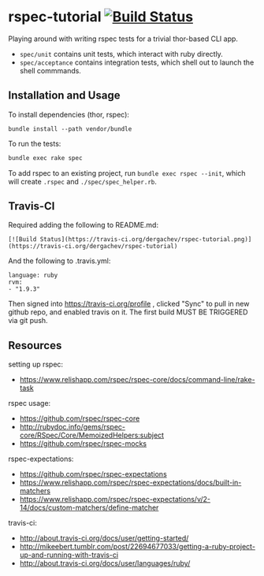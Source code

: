 rspec-tutorial [![Build Status](https://travis-ci.org/dergachev/rspec-tutorial.png)](https://travis-ci.org/dergachev/rspec-tutorial)
====================================================================================


Playing around with writing rspec tests for a trivial thor-based CLI app.

* `spec/unit` contains unit tests, which interact with ruby directly.
* `spec/acceptance` contains integration tests, which shell out to launch the shell commmands.

## Installation and Usage

To install dependencies (thor, rspec):

```
bundle install --path vendor/bundle
```

To run the tests:

```bash
bundle exec rake spec
```

To add rspec to an existing project, run `bundle exec rspec --init`, which will 
create `.rspec` and `./spec/spec_helper.rb`.


## Travis-CI

Required adding the following to README.md:

```
[![Build Status](https://travis-ci.org/dergachev/rspec-tutorial.png)](https://travis-ci.org/dergachev/rspec-tutorial)
```

And the following to .travis.yml:

```
language: ruby
rvm:
- "1.9.3"
```

Then signed into https://travis-ci.org/profile , clicked "Sync" to pull in new
github repo, and enabled travis on it.  The first build MUST BE TRIGGERED via
git push.

## Resources

setting up rspec:

* https://www.relishapp.com/rspec/rspec-core/docs/command-line/rake-task

rspec usage:

* https://github.com/rspec/rspec-core
* http://rubydoc.info/gems/rspec-core/RSpec/Core/MemoizedHelpers:subject
* https://github.com/rspec/rspec-mocks

rspec-expectations:

* https://github.com/rspec/rspec-expectations
* https://www.relishapp.com/rspec/rspec-expectations/docs/built-in-matchers
* https://www.relishapp.com/rspec/rspec-expectations/v/2-14/docs/custom-matchers/define-matcher

travis-ci:

* http://about.travis-ci.org/docs/user/getting-started/
* http://mikeebert.tumblr.com/post/22694677033/getting-a-ruby-project-up-and-running-with-travis-ci
* http://about.travis-ci.org/docs/user/languages/ruby/
